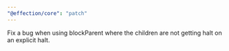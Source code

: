 ```yaml
---
"@effection/core": "patch"
---
```


Fix a bug when using blockParent where the children are not getting halt on an explicit halt.
